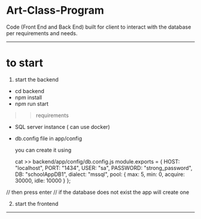 # Art-Class-Program
Code (Front End and Back End) built for client to interact with the database per requirements and needs.

------
# to start
1) start the backend
  - cd backend
  - npm install
  - npm run start
  >> requirements
  - SQL server instance ( can use docker)
  - db.config file in app/config

    you can create it using 

    cat >>  backend/app/config/db.config.js
    module.exports = {
    HOST: "localhost",
    PORT: "1434",
    USER: "sa",
    PASSWORD: "strong_password",
    DB: "schoolAppDB1",
    dialect: "mssql",
    pool: {
      max: 5,
      min: 0,
      acquire: 30000,
      idle: 10000
    }
  };

  // then press enter
  // if the database does not exist the app will create one
  


2) start the frontend


------



